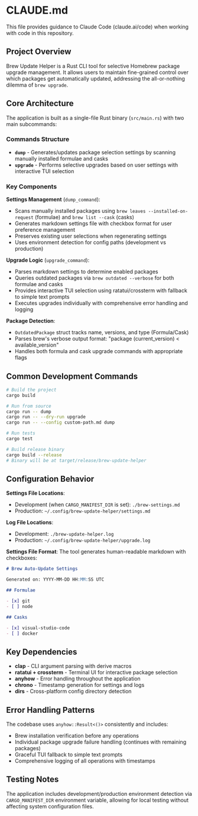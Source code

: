 # CLAUDE.md

This file provides guidance to Claude Code (claude.ai/code) when working with code in this repository.

## Project Overview

Brew Update Helper is a Rust CLI tool for selective Homebrew package upgrade management. It allows users to maintain fine-grained control over which packages get automatically updated, addressing the all-or-nothing dilemma of `brew upgrade`.

## Core Architecture

The application is built as a single-file Rust binary (`src/main.rs`) with two main subcommands:

### Commands Structure

- **`dump`** - Generates/updates package selection settings by scanning manually installed formulae and casks
- **`upgrade`** - Performs selective upgrades based on user settings with interactive TUI selection

### Key Components

**Settings Management** (`dump_command`):

- Scans manually installed packages using `brew leaves --installed-on-request` (formulae) and `brew list --cask` (casks)
- Generates markdown settings file with checkbox format for user preference management
- Preserves existing user selections when regenerating settings
- Uses environment detection for config paths (development vs production)

**Upgrade Logic** (`upgrade_command`):

- Parses markdown settings to determine enabled packages
- Queries outdated packages via `brew outdated --verbose` for both formulae and casks
- Provides interactive TUI selection using ratatui/crossterm with fallback to simple text prompts
- Executes upgrades individually with comprehensive error handling and logging

**Package Detection**:

- `OutdatedPackage` struct tracks name, versions, and type (Formula/Cask)
- Parses brew's verbose output format: "package (current_version) < available_version"
- Handles both formula and cask upgrade commands with appropriate flags

## Common Development Commands

```bash
# Build the project
cargo build

# Run from source
cargo run -- dump
cargo run -- --dry-run upgrade
cargo run -- --config custom-path.md dump

# Run tests
cargo test

# Build release binary
cargo build --release
# Binary will be at target/release/brew-update-helper
```

## Configuration Behavior

**Settings File Locations**:

- Development (when `CARGO_MANIFEST_DIR` is set): `./brew-settings.md`
- Production: `~/.config/brew-update-helper/settings.md`

**Log File Locations**:

- Development: `./brew-update-helper.log`
- Production: `~/.config/brew-update-helper/upgrade.log`

**Settings File Format**:
The tool generates human-readable markdown with checkboxes:

```markdown
# Brew Auto-Update Settings

Generated on: YYYY-MM-DD HH:MM:SS UTC

## Formulae

- [x] git
- [ ] node

## Casks

- [x] visual-studio-code
- [ ] docker
```

## Key Dependencies

- **clap** - CLI argument parsing with derive macros
- **ratatui + crossterm** - Terminal UI for interactive package selection
- **anyhow** - Error handling throughout the application
- **chrono** - Timestamp generation for settings and logs
- **dirs** - Cross-platform config directory detection

## Error Handling Patterns

The codebase uses `anyhow::Result<()>` consistently and includes:

- Brew installation verification before any operations
- Individual package upgrade failure handling (continues with remaining packages)
- Graceful TUI fallback to simple text prompts
- Comprehensive logging of all operations with timestamps

## Testing Notes

The application includes development/production environment detection via `CARGO_MANIFEST_DIR` environment variable, allowing for local testing without affecting system configuration files.
